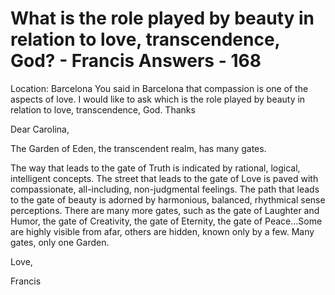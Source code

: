 # What is the role played by beauty in relation to love, transcendence, God? - Francis Answers - 168
Location: Barcelona
You said in Barcelona that compassion is one of the aspects of love. I would like to ask which is the role played by beauty in relation to love, transcendence, God. Thanks

Dear Carolina,

The Garden of Eden, the transcendent realm, has many gates.

The way that leads to the gate of Truth is indicated by rational, logical, intelligent concepts. The street that leads to the gate of Love is paved with compassionate, all-including, non-judgmental feelings. The path that leads to the gate of beauty is adorned by harmonious, balanced, rhythmical sense perceptions. There are many more gates, such as the gate of Laughter and Humor, the gate of Creativity, the gate of Eternity, the gate of Peace&hellip;Some are highly visible from afar, others are hidden, known only by a few. Many gates, only one Garden.

Love,

Francis

  

